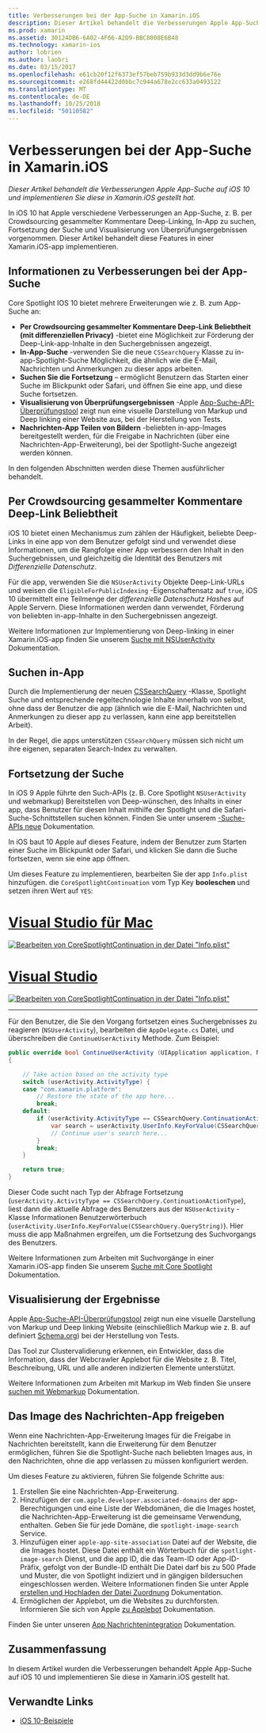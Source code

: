 ```yaml
---
title: Verbesserungen bei der App-Suche in Xamarin.iOS
description: Dieser Artikel behandelt die Verbesserungen Apple App-Suche auf iOS 10 und implementieren Sie diese in Xamarin.iOS gestellt hat.
ms.prod: xamarin
ms.assetid: 30124DB6-6A02-4F66-A2D9-BBC8008E6B48
ms.technology: xamarin-ios
author: lobrien
ms.author: laobri
ms.date: 03/15/2017
ms.openlocfilehash: e61cb20f12f6373ef57beb759b933d3dd9b6e76e
ms.sourcegitcommit: e268fd44422d0bbc7c944a678e2cc633a0493122
ms.translationtype: MT
ms.contentlocale: de-DE
ms.lasthandoff: 10/25/2018
ms.locfileid: "50110582"
---
```

# <a name="app-search-enhancements-in-xamarinios"></a>Verbesserungen bei der App-Suche in Xamarin.iOS

_Dieser Artikel behandelt die Verbesserungen Apple App-Suche auf iOS 10 und implementieren Sie diese in Xamarin.iOS gestellt hat._

In iOS 10 hat Apple verschiedene Verbesserungen an App-Suche, z. B. per Crowdsourcing gesammelter Kommentare Deep-Linking, In-App zu suchen, Fortsetzung der Suche und Visualisierung von Überprüfungsergebnissen vorgenommen. Dieser Artikel behandelt diese Features in einer Xamarin.iOS-app implementieren.

## <a name="about-app-search-enhancements"></a>Informationen zu Verbesserungen bei der App-Suche

Core Spotlight IOS 10 bietet mehrere Erweiterungen wie z. B. zum App-Suche an:

- **Per Crowdsourcing gesammelter Kommentare Deep-Link Beliebtheit (mit differenziellen Privacy)** -bietet eine Möglichkeit zur Förderung der Deep-Link-app-Inhalte in den Suchergebnissen angezeigt.
- **In-App-Suche** -verwenden Sie die neue `CSSearchQuery` Klasse zu in-app-Spotlight-Suche Möglichkeit, die ähnlich wie die E-Mail, Nachrichten und Anmerkungen zu dieser apps arbeiten.
- **Suchen Sie die Fortsetzung** – ermöglicht Benutzern das Starten einer Suche im Blickpunkt oder Safari, und öffnen Sie eine app, und diese Suche fortsetzen.
- **Visualisierung von Überprüfungsergebnissen** -Apple [App-Suche-API-Überprüfungstool](https://search.developer.apple.com/appsearch-validation-tool) zeigt nun eine visuelle Darstellung von Markup und Deep linking einer Website aus, bei der Herstellung von Tests.
- **Nachrichten-App Teilen von Bildern** -beliebten in-app-Images bereitgestellt werden, für die Freigabe in Nachrichten (über eine Nachrichten-App-Erweiterung), bei der Spotlight-Suche angezeigt werden können.

In den folgenden Abschnitten werden diese Themen ausführlicher behandelt.

## <a name="crowdsourced-deep-link-popularity"></a>Per Crowdsourcing gesammelter Kommentare Deep-Link Beliebtheit

iOS 10 bietet einen Mechanismus zum zählen der Häufigkeit, beliebte Deep-Links in eine app von dem Benutzer gefolgt sind und verwendet diese Informationen, um die Rangfolge einer App verbessern den Inhalt in den Suchergebnissen, und gleichzeitig die Identität des Benutzers mit  *Differenzielle Datenschutz*.

Für die app, verwenden Sie die `NSUserActivity` Objekte Deep-Link-URLs und weisen die `EligibleForPublicIndexing` -Eigenschaftensatz auf `true`, iOS 10 übermittelt eine Teilmenge der *differenzielle Datenschutz Hashes* auf Apple Servern. Diese Informationen werden dann verwendet, Förderung von beliebten in-app-Inhalte in den Suchergebnissen angezeigt.

Weitere Informationen zur Implementierung von Deep-linking in einer Xamarin.iOS-app finden Sie unserem [Suche mit NSUserActivity](~/ios/platform/search/nsuseractivity.md) Dokumentation.

## <a name="in-app-searching"></a>Suchen in-App

Durch die Implementierung der neuen [CSSearchQuery](https://developer.apple.com/reference/corespotlight/cssearchquery) -Klasse, Spotlight Suche und entsprechende regeltechnologie Inhalte innerhalb von selbst, ohne dass der Benutzer die app (ähnlich wie die E-Mail, Nachrichten und Anmerkungen zu dieser app zu verlassen, kann eine app bereitstellen Arbeit).

In der Regel, die apps unterstützen `CSSearchQuery` müssen sich nicht um ihre eigenen, separaten Search-Index zu verwalten. 

## <a name="search-continuation"></a>Fortsetzung der Suche

In iOS 9 Apple führte den Such-APIs (z. B. Core Spotlight `NSUserActivity` und webmarkup) Bereitstellen von Deep-wünschen, des Inhalts in einer app, dass Benutzer für diesen Inhalt mithilfe der Spotlight und die Safari-Suche-Schnittstellen suchen können. Finden Sie unter unserem [-Suche-APIs neue](~/ios/platform/search/index.md) Dokumentation.

In iOS baut 10 Apple auf dieses Feature, indem der Benutzer zum Starten einer Suche im Blickpunkt oder Safari, und klicken Sie dann die Suche fortsetzen, wenn sie eine app öffnen. 

Um dieses Feature zu implementieren, bearbeiten Sie der app `Info.plist` hinzufügen. die `CoreSpotlightContinuation` vom Typ Key **booleschen** und setzen ihren Wert auf `YES`:

# <a name="visual-studio-for-mactabmacos"></a>[Visual Studio für Mac](#tab/macos)

[![](app-search-enhancements-images/search01.png "Bearbeiten von CoreSpotlightContinuation in der Datei \"Info.plist\"")](app-search-enhancements-images/search01.png#lightbox)

# <a name="visual-studiotabwindows"></a>[Visual Studio](#tab/windows)

[![](app-search-enhancements-images/searchw01.png "Bearbeiten von CoreSpotlightContinuation in der Datei \"Info.plist\"")](app-search-enhancements-images/search01.png#lightbox)

-----

Für den Benutzer, die Sie den Vorgang fortsetzen eines Suchergebnisses zu reagieren (`NSUserActivity`), bearbeiten die `AppDelegate.cs` Datei, und überschreiben die `ContinueUserActivity` Methode. Zum Beispiel:

```csharp
public override bool ContinueUserActivity (UIApplication application, NSUserActivity userActivity, UIApplicationRestorationHandler completionHandler)
{

    // Take action based on the activity type
    switch (userActivity.ActivityType) {
    case "com.xamarin.platform":
        // Restore the state of the app here...
        break;
    default:
        if (userActivity.ActivityType == CSSearchQuery.ContinuationActionType) {
            var search = userActivity.UserInfo.KeyForValue(CSSearchQuery.QueryString);
            // Continue user's search here...
        }
        break;
    }

    return true;
}
```

Dieser Code sucht nach Typ der Abfrage Fortsetzung (`userActivity.ActivityType == CSSearchQuery.ContinuationActionType`), liest dann die aktuelle Abfrage des Benutzers aus der `NSUserActivity` -Klasse Informationen Benutzerwörterbuch (`userActivity.UserInfo.KeyForValue(CSSearchQuery.QueryString)`). Hier muss die app Maßnahmen ergreifen, um die Fortsetzung des Suchvorgangs des Benutzers.

Weitere Informationen zum Arbeiten mit Suchvorgänge in einer Xamarin.iOS-app finden Sie unserem [Suche mit Core Spotlight](~/ios/platform/search/corespotlight.md) Dokumentation.

## <a name="visualization-of-validation-results"></a>Visualisierung der Ergebnisse

Apple [App-Suche-API-Überprüfungstool](https://search.developer.apple.com/appsearch-validation-tool) zeigt nun eine visuelle Darstellung von Markup und Deep linking Website (einschließlich Markup wie z. B. auf definiert [Schema.org](http://schema.org/)) bei der Herstellung von Tests.

Das Tool zur Clustervalidierung erkennen, ein Entwickler, dass die Information, dass der Webcrawler Applebot für die Website z. B. Titel, Beschreibung, URL und alle anderen indizierten Elemente unterstützt.

Weitere Informationen zum Arbeiten mit Markup im Web finden Sie unsere [suchen mit Webmarkup](~/ios/platform/search/web-markup.md) Dokumentation.

## <a name="message-app-image-sharing"></a>Das Image des Nachrichten-App freigeben

Wenn eine Nachrichten-App-Erweiterung Images für die Freigabe in Nachrichten bereitstellt, kann die Erweiterung für dem Benutzer ermöglichen, führen Sie die Spotlight-Suche nach beliebten Images aus, in den Nachrichten, ohne die app verlassen zu müssen konfiguriert werden.

Um dieses Feature zu aktivieren, führen Sie folgende Schritte aus:

1. Erstellen Sie eine Nachrichten-App-Erweiterung.
2. Hinzufügen der `com.apple.developer.associated-domains` der app-Berechtigungen und eine Liste der Webdomänen, die die Images hostet, die Nachrichten-App-Erweiterung ist die gemeinsame Verwendung, enthalten. Geben Sie für jede Domäne, die `spotlight-image-search` Service.
3. Hinzufügen einer `apple-app-site-association` Datei auf der Website, die die Images hostet. Diese Datei enthält ein Wörterbuch für die `spotlight-image-search` Dienst, und die app ID, die das Team-ID oder App-ID-Präfix, gefolgt von der Bundle-ID enthält Die Datei darf bis zu 500 Pfade und Muster, die von Spotlight indiziert und in gängigen bildersuchen eingeschlossen werden. Weitere Informationen finden Sie unter Apple [erstellen und Hochladen der Datei Zuordnung](https://developer.apple.com/library/prerelease/content/documentation/General/Conceptual/AppSearch/UniversalLinks.html#//apple_ref/doc/uid/TP40016308-CH12-SW4) Dokumentation.
4. Ermöglichen der Applebot, um die Websites zu durchforsten. Informieren Sie sich von Apple [zu Applebot](https://support.apple.com/HT204683) Dokumentation.

Finden Sie unter unseren [App Nachrichtenintegration](~/ios/platform/message-app-integration/index.md) Dokumentation.

## <a name="summary"></a>Zusammenfassung

In diesem Artikel wurden die Verbesserungen behandelt Apple App-Suche auf iOS 10 und implementieren Sie diese in Xamarin.iOS gestellt hat.



## <a name="related-links"></a>Verwandte Links

- [iOS 10-Beispiele](https://developer.xamarin.com/samples/ios/iOS10/)
